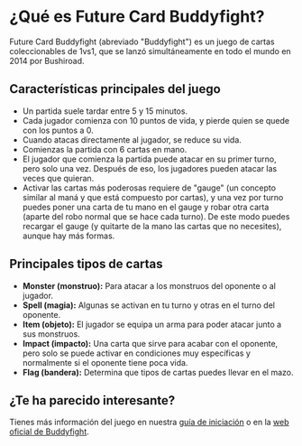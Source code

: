 # ¿Qué es Future Card Buddyfight?

Future Card Buddyfight (abreviado "Buddyfight") es un juego de cartas coleccionables de 1vs1, que se lanzó simultáneamente en todo el mundo en 2014 por Bushiroad.

## Características principales del juego

- Un partida suele tardar entre 5 y 15 minutos.
- Cada jugador comienza con 10 puntos de vida, y pierde quien se quede con los puntos a 0.
- Cuando atacas directamente al jugador, se reduce su vida.
- Comienzas la partida con 6 cartas en mano.
- El jugador que comienza la partida puede atacar en su primer turno, pero solo una vez. Después de eso, los jugadores pueden atacar las veces que quieran.
- Activar las cartas más poderosas requiere de "gauge" (un concepto similar al maná y que está compuesto por cartas), y una vez por turno puedes poner una carta de tu mano en el gauge y robar otra carta (aparte del robo normal que se hace cada turno). De este modo puedes recargar el gauge (y quitarte de la mano las cartas que no necesites), aunque hay más formas.

## Principales tipos de cartas

- __Monster (monstruo):__ Para atacar a los monstruos del oponente o al jugador.
- __Spell (magia):__ Algunas se activan en tu turno y otras en el turno del oponente.
- __Item (objeto):__ El jugador se equipa un arma para poder atacar junto a sus monstruos.
- __Impact (impacto):__ Una carta que sirve para acabar con el oponente, pero solo se puede activar en condiciones muy específicas y normalmente si el oponente tiene poca vida.
- __Flag (bandera):__ Determina que tipos de cartas puedes llevar en el mazo.

## ¿Te ha parecido interesante?

Tienes más información del juego en nuestra <a href="{{ site.github.url }}/iniciacion">guía de iniciación</a> o en la <a href="https://en.fc-buddyfight.com" target="_blank">web oficial de Buddyfight</a>.
